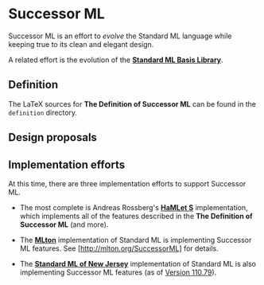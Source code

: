 Successor ML
============

Successor ML is an effort to *evolve* the Standard ML language while keeping true
to its clean and elegant design.

A related effort is the evolution of the
[**Standard ML Basis Library**](https://github.com/SMLFamily/BasisLibrary).

## Definition

The LaTeX sources for **The Definition of Successor ML** can be found in the
`definition` directory.

## Design proposals

## Implementation efforts

At this time, there are three implementation efforts to support Successor ML.

+ The most complete is Andreas Rossberg's [**HaMLet S**](https://www.mpi-sws.org/~rossberg/hamlet/)
  implementation, which implements all of the features described in the
  **The Definition of Successor ML** (and more).

+ The [**MLton**](https://mlton.org) implementation of Standard ML is implementing
  Successor ML features.  See [http://mlton.org/SuccessorML] for details.

+ The [**Standard ML of New Jersey**](https://smlnj.org) implementation of Standard ML
  is also implementing Successor ML features
  (as of [Version 110.79](http://smlnj.org/dist/working/110.79/110.79-README.html)).
